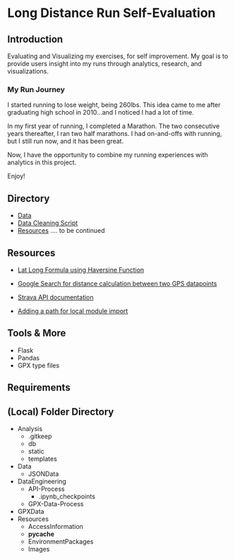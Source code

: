 # Long Distance Run Self-Evaluation

## Introduction

Evaluating and Visualizing my exercises, for self improvement. My goal is to provide users insight into my runs through analytics, research, and visualizations. 

### My Run Journey

I started running to lose weight, being 260lbs. This idea came to me after graduating high school in 2010...and I noticed I had a lot of time.

In my first year of running, I completed a Marathon. The two consecutive years thereafter, I ran two half marathons. I had on-and-offs with running, but I still run now, and  it has been great. 

Now, I have the opportunity to combine my running experiences with analytics in this project.

Enjoy!


## Directory

* [Data](Data/)
* [Data Cleaning Script](data-extraction.py)
* [Resources](Resources/)
.... to be continued

## Resources

* [Lat Long Formula using Haversine Function](https://www.movable-type.co.uk/scripts/latlong.html)
* [Google Search for distance calculation between two GPS datapoints](https://www.google.com/search?ei=-SgeW5_JCpHK8AOOyKHICw&q=distance+between+two+longitude+and+latitude+points+in+miles&oq=distance+between+two+longitude+and+latitude+points+in+miles&gs_l=psy-ab.3..0i22i30k1l2.1352.2675.0.2771.9.9.0.0.0.0.125.652.6j1.7.0....0...1.1.64.psy-ab..2.7.650...0.0.jzsu6FyOlW4)

* [Strava API documentation](https://pythonhosted.org/stravalib/api.html#module-stravalib.model)

* [Adding a path for local module import](https://askubuntu.com/questions/470982/how-to-add-a-python-module-to-syspath/471168)

## Tools & More

* Flask
* Pandas
* GPX type files

## Requirements


## (Local) Folder Directory

* Analysis
    * .gitkeep
    * db
    * static
    * templates
* Data
    * JSONData
* DataEngineering
    * API-Process
        * .ipynb_checkpoints
    * GPX-Data-Process
* GPXData
* Resources
    * AccessInformation
    * __pycache__
    * EnvironmentPackages
    * Images

